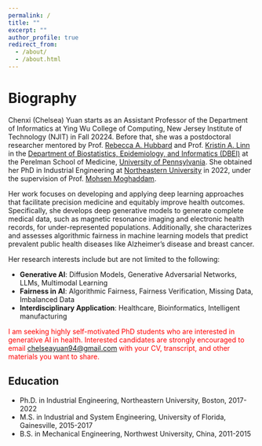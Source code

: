 ```yaml
---
permalink: /
title: ""
excerpt: ""
author_profile: true
redirect_from: 
  - /about/
  - /about.html
---
```


# Biography

Chenxi (Chelsea) Yuan starts as an Assistant Professor of the Department of Informatics at Ying Wu College of Computing, New Jersey Institute of Technology (NJIT) in Fall 20224. Before that, she was a postdoctoral researcher mentored by Prof. [Rebecca A. Hubbard](https://www.dbei.med.upenn.edu/bio/rebecca-hubbard-phd) and Prof. [Kristin A. Linn](https://www.dbei.med.upenn.edu/bio/kristin-linn-phd) in the [Department of Biostatistics, Epidemiology, and Informatics (DBEI)](https://www.dbei.med.upenn.edu/) at the Perelman School of Medicine, [University of Pennsylvania](https://www.upenn.edu/). She obtained her PhD in Industrial Engineering at [Northeastern University](https://www.northeastern.edu/) in 2022, under the supervision of Prof. [Mohsen Moghaddam](https://www.sail-nu.com/mohsen-moghaddam).

Her work focuses on developing and applying deep learning approaches that facilitate precision medicine and equitably improve health outcomes. Specifically, she develops deep generative models to generate complete medical data, such as magnetic resonance imaging and electronic health records, for under-represented populations. Additionally, she characterizes and assesses algorithmic fairness in machine learning models that predict prevalent public health diseases like Alzheimer’s disease and breast cancer.


Her research interests include but are not limited to the following:   
* **Generative AI**: Diffusion Models, Generative Adversarial Networks, LLMs, Multimodal Learning
* **Fairness in AI**: Algorithmic Fairness, Fairness Verification, Missing Data, Imbalanced Data
* **Interdisciplinary Application**: Healthcare, Bioinformatics, Intelligent manufacturing

<span style="color:red"> I am seeking highly self-motivated PhD students who are interested in generative AI in health. Interested candidates are strongly encouraged to email chelseayuan94@gmail.com with your CV, transcript, and other materials you want to share.</span>

## Education
  * Ph.D. in Industrial Engineering, Northeastern University, Boston, 2017-2022
  * M.S. in Industrial and System Engineering, University of Florida, Gainesville, 2015-2017
  * B.S. in Mechanical Engineering, Northwest University, China, 2011-2015

